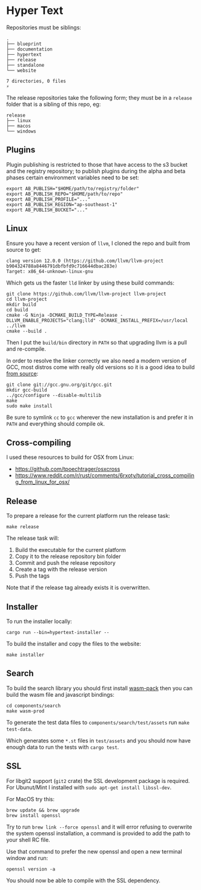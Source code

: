 # Hyper Text

Repositories must be siblings:

```
.
├── blueprint
├── documentation
├── hypertext
├── release
├── standalone
└── website

7 directories, 0 files
⚡
```

The release repositories take the following form; they must be in a `release` folder that is a sibling of this repo, eg:

```
release
├── linux
├── macos
└── windows
```

## Plugins

Plugin publishing is restricted to those that have access to the s3 bucket and the registry repository; to publish plugins during the alpha and beta phases certain environment variables need to be set:

```
export AB_PUBLISH="$HOME/path/to/registry/folder"
export AB_PUBLISH_REPO="$HOME/path/to/repo"
export AB_PUBLISH_PROFILE="..."
export AB_PUBLISH_REGION="ap-southeast-1"
export AB_PUBLISH_BUCKET="..."
```

## Linux

Ensure you have a recent version of `llvm`, I cloned the repo and built from source to get:

```
clang version 12.0.0 (https://github.com/llvm/llvm-project b904324788a8446791dbfbfd9c716644dbac283e)
Target: x86_64-unknown-linux-gnu
```

Which gets us the faster `lld` linker by using these build commands:

```
git clone https://github.com/llvm/llvm-project llvm-project
cd llvm-project
mkdir build
cd build
cmake -G Ninja -DCMAKE_BUILD_TYPE=Release -DLLVM_ENABLE_PROJECTS="clang;lld" -DCMAKE_INSTALL_PREFIX=/usr/local ../llvm
cmake --build .
```

Then I put the `build/bin` directory in `PATH` so that upgrading llvm is a pull and re-compile.

In order to resolve the linker correctly we also need a modern version of GCC, most distros come with really old versions so it is a good idea to build [from source](https://gcc.gnu.org/install/configure.html):

```
git clone git://gcc.gnu.org/git/gcc.git
mkdir gcc-build
../gcc/configure --disable-multilib
make 
sudo make install
```

Be sure to symlink `cc` to `gcc` wherever the new installation is and prefer it in `PATH` and everything should compile ok.

## Cross-compiling

I used these resources to build for OSX from Linux:

* https://github.com/tpoechtrager/osxcross
* https://www.reddit.com/r/rust/comments/6rxoty/tutorial_cross_compiling_from_linux_for_osx/

## Release

To prepare a release for the current platform run the release task:

```
make release
```

The release task will:

1) Build the executable for the current platform
2) Copy it to the release repository bin folder
3) Commit and push the release repository
4) Create a tag with the release version
5) Push the tags

Note that if the release tag already exists it is overwritten.

## Installer

To run the installer locally:

```
cargo run --bin=hypertext-installer --
```

To build the installer and copy the files to the website:

```
make installer
```

## Search

To build the search library you should first install [wasm-pack](https://rustwasm.github.io/wasm-pack/installer/) then you can build the wasm file and javascript bindings:

```
cd components/search
make wasm-prod
```

To generate the test data files to `components/search/test/assets` run `make test-data`.

Which generates some `*.st` files in `test/assets` and you should now have enough data to run the tests with `cargo test`.

## SSL

For libgit2 support (`git2` crate) the SSL development package is required. For Ubunut/Mint I installed with `sudo apt-get install libssl-dev`.

For MacOS try this:

```
brew update && brew upgrade
brew install openssl
```

Try to run `brew link --force openssl` and it will error refusing to overwrite the system openssl installation, a command is provided to add the path to your shell RC file.

Use that command to prefer the new openssl and open a new terminal window and run:

```
openssl version -a
```

You should now be able to compile with the SSL dependency.

[pulldown-cmark]: https://github.com/raphlinus/pulldown-cmark
[handlebars]: https://github.com/sunng87/handlebars-rust
[mdbook]: https://github.com/rust-lang/mdBook
